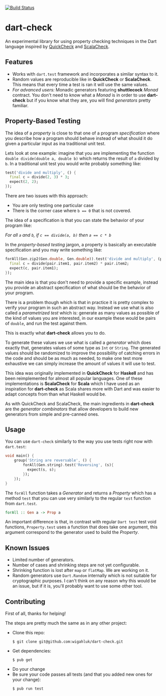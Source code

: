 [![Build Status](https://travis-ci.org/wigahluk/dart-check.svg?branch=master)](https://travis-ci.org/wigahluk/dart-check)

dart-check
==========

An experimental library for using property checking techniques in the Dart language inspired by [QuickCheck](https://hackage.haskell.org/package/QuickCheck) and [ScalaCheck](https://www.scalacheck.org/).

## Features

* Works with `dart.test` framework and incorporates a similar syntax to it.
* Random values are reproducible like in **QuickCheck** or **ScalaCheck**. This means that every time a test is ran it will use the same values.
* _For advanced users:_ Monadic generators featuring **shuttlecock** _Monad_ contract. You don't need to know what a _Monad_ is in order to use **dart-check** but if you know what they are, you will find _generators_ pretty familiar.

## Property-Based Testing

The idea of a _property_ is close to that one of a program _specification_ where you describe how a program should behave instead of what should it do given a particular input as ina traditional unit test.

Lets look at one example: imagine that you are implementing the function `double divide(double a, double b)` which returns the result of `a` divided by `b`. In a traditional unit test you would write probably something like:

```dart
test('divide and multiply', () {
  final c = divide(2, 3) * 3;
  expect(2, 2);
});
```

There are two issues with this approach:

* You are only testing one particular case
* There is the corner case where `b == 0` that is not covered.

The idea of a specification is that you can state the behavior of your program like:

_For all `a` and `b`, if `c == divide(a, b)` then `a == c * b`_

In the _property-based testing_ jargon, a property is basically an executable specification and you may write something like:

```dart
forAll(Gen.zip2(Gen.double, Gen.double)).test('divide and multiply', (pair) {
  final c = divide(pair.item1, pair.item2) * pair.item2;
  expect(c, pair.item1);
});
```

The main idea is that you don't need to provide a specific example, instead you provide an abstract specification of what should be the behavior of your program.

There is a problem though which is that in practice it is pretty complex to verify your program in such an abstract way. Instead we use what is also called a _parametrized test_ which is: generate as many values as possible of the kind of values you are interested, in our example these would be pairs of `double`, and run the test against them.

This is exactly what **dart-check** allows you to do.

To generate these values we use what is called a _generator_ which does exactly that, generates values of some type as `Int` or `String`. The generated values should be randomized to improve the possibility of catching errors in the code and should be as much as needed, to make one test more exhaustive we can simply increase the amount of values it will use to test. 

This idea was originally implemented in **QuickCheck** for **Haskell** and has been reimplemented for almost all popular languages. One of these implementations is **ScalaCheck** for **Scala** which I have used as an inspiration for **dart-check** as Scala shares more with Dart and was easier to adapt concepts from than what Haskell would be.

As with QuickCheck and ScalaCheck, the main ingredients in **dart-check** are the _generator combinators_ that allow developers to build new generators from simple and pre-canned ones.

## Usage

You can use `dart-check` similarly to the way you use tests right now with `dart.test`:

```dart
void main() {
    group('String are reversable', () {
        forAll(Gen.string).test('Reversing', (s){
          expect(s, s);
        });
    });  
}
```

The `forAll` function takes a _Generator_ and returns a _Property_ which has a method `test` that you can use very similarly to the regular `test` function from `dart.test`.

```haskell
forAll :: Gen a -> Prop a
```

An important difference is that, in contrast with regular `Dart test` test void functions, `Property.test` uses a function that does take one argument, this argument correspond to the generator used to build the _Property_. 

## Known Issues

* Limited number of generators.
* Number of cases and shrinking steps are not yet configurable.
* Shrinking function is lost after `map` or `flatMap`. We are working on it.
* Random generators use `Dart.Random` internally which is not suitable for cryptographic purposes. I can't think on any reason why this would be an issue, but if it is, you'll probably want to use some other tool.

## Contributing

First of all, thanks for helping!

The steps are pretty much the same as in any other project: 

* Clone this repo:
    ```
    $ git clone git@github.com:wigahluk/dart-check.git
    ```
* Get dependencies:
    ```
    $ pub get
    ```
* Do your change
* Be sure your code passes all tests (and that you added new ones for your change):
    ```
    $ pub run test
    ```
